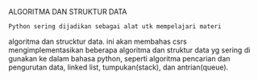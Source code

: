 ALGORITMA DAN STRUKTUR DATA

    Python sering dijadikan sebagai alat utk mempelajari materi
algoritma dan strucktur data. ini akan membahas csrs mengimplementasikan beberapa algoritma dan struktur data yg sering di gunakan ke dalam bahasa python, seperti algoritma pencarian dan pengurutan data, linked list, tumpukan(stack), dan
antrian(queue).